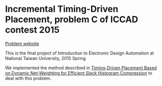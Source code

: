 # Incremental Timing-Driven Placement, problem C of ICCAD contest 2015
[Problem website](http://cad-contest.el.cycu.edu.tw/problem_C/default.html)

This is the final project of Introduction to Electronic Design Automation at National Taiwan University, 2015 Spring

We implemented the method described in [
Timing-Driven Placement Based on Dynamic Net-Weighting for Efficient Slack Histogram Compression](https://dl.acm.org/citation.cfm?id=2717766) to deal with this problem.

